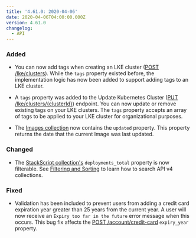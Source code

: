 ```yaml
---
title: '4.61.0: 2020-04-06'
date: 2020-04-06T04:00:00.000Z
version: 4.61.0
changelog:
  - API
---
```


### Added

- You can now add tags when creating an LKE cluster ([POST /lke/clusters](https://www.linode.com/docs/api/linode-kubernetes-engine-lke/)). While the `tags` property existed before, the implementation logic has now been added to support adding tags to an LKE cluster.

- A `tags` property was added to the Update Kubernetes Cluster ([PUT /lke/clusters/{clusterId}](https://www.linode.com/docs/api/linode-kubernetes-engine-lke/)) endpoint. You can now update or remove existing tags on your LKE clusters. The `tags` property accepts an array of tags to be applied to your LKE cluster for organizational purposes.

- The [Images collection](https://www.linode.com/docs/api/images/) now contains the `updated` property. This property returns the date that the current Image was last updated.

### Changed

- The [StackScript collection's](/api/v4/linode-stackscripts-stackscript-id) `deployments_total` property is now filterable. See [Filtering and Sorting](/api/v4/#filtering-and-sorting) to learn how to search API v4 collections.

### Fixed

- Validation has been included to prevent users from adding a credit card expiration year greater than 25 years from the current year. A user will now receive an `Expiry too far in the future` error message when this occurs. This bug fix affects the [POST /account/credit-card](https://www.linode.com/docs/api/account/) `expiry_year` property.